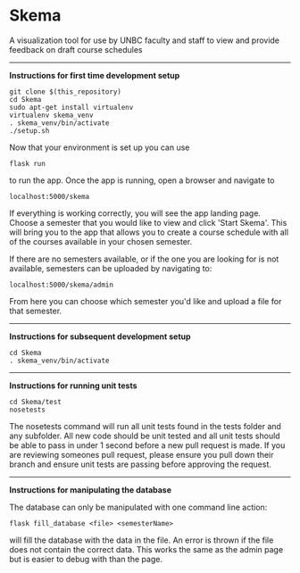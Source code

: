 # Skema

A visualization tool for use by UNBC faculty and staff to view and provide feedback on draft course schedules


***

**Instructions for first time development setup**

    git clone $(this_repository)
    cd Skema
    sudo apt-get install virtualenv
    virtualenv skema_venv
    . skema_venv/bin/activate
    ./setup.sh

Now that your environment is set up you can use 

    flask run
    
to run the app. Once the app is running, open a browser and navigate to 

    localhost:5000/skema
    
If everything is working correctly, you will see the app landing page.  Choose a semester that you would like to view and click 'Start Skema'.  This will bring you to the app that allows you to create a course schedule with all of the courses available in your chosen semester.

If there are no semesters available, or if the one you are looking for is not available, semesters can be uploaded by navigating to:

    localhost:5000/skema/admin
    
From here you can choose which semester you'd like and upload a file for that semester.

***

**Instructions for subsequent development setup**

    cd Skema
    . skema_venv/bin/activate
    
***

**Instructions for running unit tests**

    cd Skema/test
    nosetests
    
The nosetests command will run all unit tests found in the tests folder and any subfolder. All new code should be unit 
tested and all unit tests should be able to pass in under 1 second before a new pull request is made.
If you are reviewing someones pull request, please ensure you pull down their branch and ensure unit tests are passing
before approving the request.

***

**Instructions for manipulating the database**


The database can only be manipulated with one command line action:

    flask fill_database <file> <semesterName>

will fill the database with the data in the file.  An error is thrown if the file does not contain the correct data.  This works the same as the admin page but is easier to debug with than the page.
